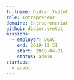 ```yaml
---
fullname: Didier Yvetot
role: Intrapreneur
domaine: Intraprenariat
github: didier.yvetot
missions:
  - employer: DGAC
    end: 2019-12-31
    start: 2019-04-01
    status: admin
startups:
  - auvol
---
```

